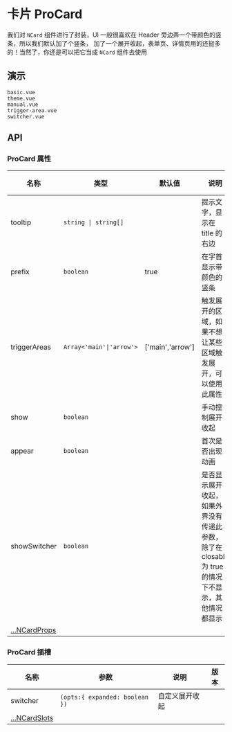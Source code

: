 # 卡片 ProCard
<!--single-column-->

我们对 `NCard` 组件进行了封装，UI 一般很喜欢在 Header 旁边弄一个带颜色的竖条，所以我们默认加了个竖条，
加了一个展开收起，表单页、详情页用的还挺多的！当然了，你还是可以把它当成 `NCard` 组件去使用

## 演示

```demo
basic.vue
theme.vue
manual.vue
trigger-area.vue
switcher.vue
```

## API

### ProCard 属性
| 名称 | 类型 | 默认值 | 说明 | 版本 |
| --- | --- | --- | --- | --- |
| tooltip | `string \| string[]` | | 提示文字，显示在 title 的右边 | |
| prefix | `boolean` | true | 在字首显示带颜色的竖条 | |
| triggerAreas | `Array<'main'\|'arrow'>` | ['main','arrow'] | 触发展开的区域，如果不想让某些区域触发展开，可以使用此属性 | |
| show | `boolean` | | 手动控制展开收起 | |
| appear | `boolean` | | 首次是否出现动画 | |
| showSwitcher | `boolean` | | 是否显示展开收起，如果外界没有传递此参数，除了在 closable 为 true 的情况下不显示，其他情况都显示 | |
| [...NCardProps](https://www.naiveui.com/zh-CN/os-theme/components/card#Card-Props) | | | | |

### ProCard 插槽
| 名称 | 参数 | 说明 | 版本 |
| - | - | - | - |
| switcher | `(opts:{ expanded: boolean })` | 自定义展开收起 | |
| [...NCardSlots](https://www.naiveui.com/zh-CN/os-theme/components/card#Card-Slots) | | | |
